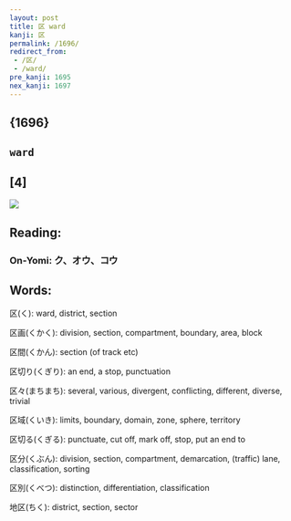 ```yaml
---
layout: post
title: 区 ward
kanji: 区
permalink: /1696/
redirect_from:
 - /区/
 - /ward/
pre_kanji: 1695
nex_kanji: 1697
---
```


## {1696}

## `ward`

## [4]

<div class="stroke"><img src="E58CBA.png" /></div>

## Reading:

### On-Yomi: ク、オウ、コウ

## Words:

区(く): ward, district, section

区画(くかく): division, section, compartment, boundary, area, block

区間(くかん): section (of track etc)

区切り(くぎり): an end, a stop, punctuation

区々(まちまち): several, various, divergent, conflicting, different, diverse, trivial

区域(くいき): limits, boundary, domain, zone, sphere, territory

区切る(くぎる): punctuate, cut off, mark off, stop, put an end to

区分(くぶん): division, section, compartment, demarcation, (traffic) lane, classification, sorting

区別(くべつ): distinction, differentiation, classification

地区(ちく): district, section, sector
